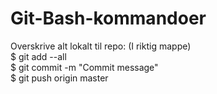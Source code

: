 Git-Bash-kommandoer
===================

Overskrive alt lokalt til repo:
(I riktig mappe)  
$ git add --all  
$ git commit -m "Commit message"  
$ git push origin master  

